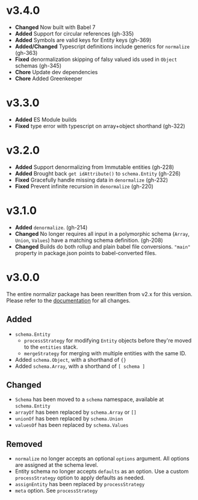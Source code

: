 # v3.4.0

* **Changed** Now built with Babel 7
* **Added** Support for circular references (gh-335)
* **Added** Symbols are valid keys for Entity keys (gh-369)
* **Added/Changed** Typescript definitions include generics for `normalize` (gh-363)
* **Fixed** denormalization skipping of falsy valued ids used in `Object` schemas (gh-345)
* **Chore** Update dev dependencies
* **Chore** Added Greenkeeper

# v3.3.0

* **Added** ES Module builds
* **Fixed** type error with typescript on array+object shorthand (gh-322)

# v3.2.0

* **Added** Support denormalizing from Immutable entities (gh-228)
* **Added** Brought back `get idAttribute()` to `schema.Entity` (gh-226)
* **Fixed** Gracefully handle missing data in `denormalize` (gh-232)
* **Fixed** Prevent infinite recursion in `denormalize` (gh-220)

# v3.1.0

* **Added** `denormalize`. (gh-214)
* **Changed** No longer requires all input in a polymorphic schema (`Array`, `Union`, `Values`) have a matching schema definition. (gh-208)
* **Changed** Builds do both rollup and plain babel file conversions. `"main"` property in package.json points to babel-converted files.

# v3.0.0

The entire normalizr package has been rewritten from v2.x for this version. Please refer to the [documentation](/docs) for all changes.

## Added

* `schema.Entity`
  * `processStrategy` for modifying `Entity` objects before they're moved to the `entities` stack.
  * `mergeStrategy` for merging with multiple entities with the same ID.
* Added `schema.Object`, with a shorthand of `{}`
* Added `schema.Array`, with a shorthand of `[ schema ]`

## Changed

* `Schema` has been moved to a `schema` namespace, available at `schema.Entity`
* `arrayOf` has been replaced by `schema.Array` or `[]`
* `unionOf` has been replaced by `schema.Union`
* `valuesOf` has been replaced by `schema.Values`

## Removed

* `normalize` no longer accepts an optional `options` argument. All options are assigned at the schema level.
* Entity schema no longer accepts `defaults` as an option. Use a custom `processStrategy` option to apply defaults as needed.
* `assignEntity` has been replaced by `processStrategy`
* `meta` option. See `processStrategy`
